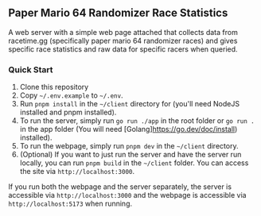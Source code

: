 ## Paper Mario 64 Randomizer Race Statistics

A web server with a simple web page attached that collects data from racetime.gg (specifically paper mario 64 randomizer races) and gives specific race statistics and raw data for specific racers when queried.

### Quick Start

1. Clone this repository
2. Copy `~/.env.example` to `~/.env`.
3. Run `pnpm install` in the `~/client` directory for (you'll need NodeJS installed and pnpm installed).
4. To run the server, simply run `go run ./app` in the root folder or `go run .` in the app folder (You will need [Golang]https://go.dev/doc/install) installed).
5. To run the webpage, simply run `pnpm dev` in the `~/client` directory.
6. (Optional) If you want to just run the server and have the server run locally, you can run `pnpm build` in the `~/client` folder. You can access the site via `http://localhost:3000`.

If you run both the webpage and the server separately, the server is accessible via `http://localhost:3000` and the webpage is accessible via `http://localhost:5173` when running.
